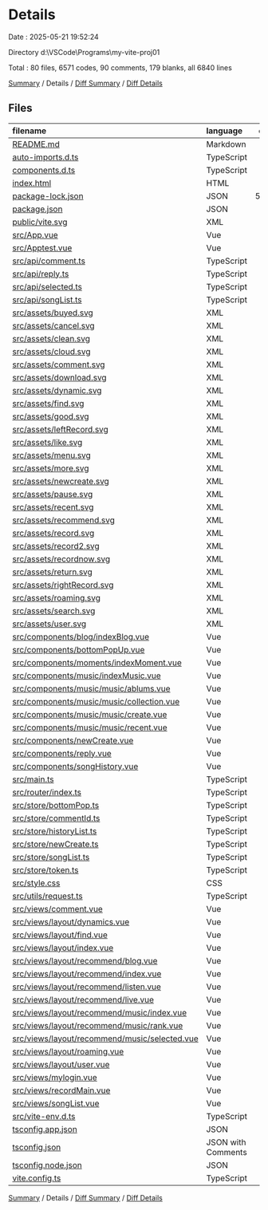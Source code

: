 # Details

Date : 2025-05-21 19:52:24

Directory d:\\VSCode\\Programs\\my-vite-proj01

Total : 80 files, 6571 codes, 90 comments, 179 blanks, all 6840 lines

[Summary](results.md) / Details / [Diff Summary](diff.md) / [Diff Details](diff-details.md)

## Files

| filename                                                                                        | language           |  code | comment | blank | total |
| :---------------------------------------------------------------------------------------------- | :----------------- | ----: | ------: | ----: | ----: |
| [README.md](/README.md)                                                                         | Markdown           |     3 |       0 |     3 |     6 |
| [auto-imports.d.ts](/auto-imports.d.ts)                                                         | TypeScript         |     5 |       6 |     1 |    12 |
| [components.d.ts](/components.d.ts)                                                             | TypeScript         |    26 |       6 |     2 |    34 |
| [index.html](/index.html)                                                                       | HTML               |    18 |       0 |     1 |    19 |
| [package-lock.json](/package-lock.json)                                                         | JSON               | 5,163 |       0 |     1 | 5,164 |
| [package.json](/package.json)                                                                   | JSON               |    37 |       0 |     1 |    38 |
| [public/vite.svg](/public/vite.svg)                                                             | XML                |     1 |       0 |     0 |     1 |
| [src/App.vue](/src/App.vue)                                                                     | Vue                |     7 |       0 |     4 |    11 |
| [src/Apptest.vue](/src/Apptest.vue)                                                             | Vue                |    12 |       0 |     4 |    16 |
| [src/api/comment.ts](/src/api/comment.ts)                                                       | TypeScript         |     9 |       0 |     1 |    10 |
| [src/api/reply.ts](/src/api/reply.ts)                                                           | TypeScript         |    10 |       0 |     1 |    11 |
| [src/api/selected.ts](/src/api/selected.ts)                                                     | TypeScript         |    10 |       3 |     3 |    16 |
| [src/api/songList.ts](/src/api/songList.ts)                                                     | TypeScript         |     9 |       0 |     2 |    11 |
| [src/assets/buyed.svg](/src/assets/buyed.svg)                                                   | XML                |     1 |       0 |     0 |     1 |
| [src/assets/cancel.svg](/src/assets/cancel.svg)                                                 | XML                |     1 |       0 |     0 |     1 |
| [src/assets/clean.svg](/src/assets/clean.svg)                                                   | XML                |     1 |       0 |     0 |     1 |
| [src/assets/cloud.svg](/src/assets/cloud.svg)                                                   | XML                |     1 |       0 |     0 |     1 |
| [src/assets/comment.svg](/src/assets/comment.svg)                                               | XML                |     1 |       0 |     0 |     1 |
| [src/assets/download.svg](/src/assets/download.svg)                                             | XML                |     1 |       0 |     0 |     1 |
| [src/assets/dynamic.svg](/src/assets/dynamic.svg)                                               | XML                |     1 |       0 |     0 |     1 |
| [src/assets/find.svg](/src/assets/find.svg)                                                     | XML                |     1 |       0 |     0 |     1 |
| [src/assets/good.svg](/src/assets/good.svg)                                                     | XML                |     1 |       0 |     0 |     1 |
| [src/assets/leftRecord.svg](/src/assets/leftRecord.svg)                                         | XML                |     1 |       0 |     0 |     1 |
| [src/assets/like.svg](/src/assets/like.svg)                                                     | XML                |     1 |       0 |     0 |     1 |
| [src/assets/menu.svg](/src/assets/menu.svg)                                                     | XML                |     1 |       0 |     0 |     1 |
| [src/assets/more.svg](/src/assets/more.svg)                                                     | XML                |     1 |       0 |     0 |     1 |
| [src/assets/newcreate.svg](/src/assets/newcreate.svg)                                           | XML                |     1 |       0 |     0 |     1 |
| [src/assets/pause.svg](/src/assets/pause.svg)                                                   | XML                |     1 |       0 |     0 |     1 |
| [src/assets/recent.svg](/src/assets/recent.svg)                                                 | XML                |     1 |       0 |     0 |     1 |
| [src/assets/recommend.svg](/src/assets/recommend.svg)                                           | XML                |     1 |       0 |     0 |     1 |
| [src/assets/record.svg](/src/assets/record.svg)                                                 | XML                |     1 |       0 |     0 |     1 |
| [src/assets/record2.svg](/src/assets/record2.svg)                                               | XML                |     1 |       0 |     0 |     1 |
| [src/assets/recordnow.svg](/src/assets/recordnow.svg)                                           | XML                |     1 |       0 |     0 |     1 |
| [src/assets/return.svg](/src/assets/return.svg)                                                 | XML                |     1 |       0 |     0 |     1 |
| [src/assets/rightRecord.svg](/src/assets/rightRecord.svg)                                       | XML                |     1 |       0 |     0 |     1 |
| [src/assets/roaming.svg](/src/assets/roaming.svg)                                               | XML                |     1 |       0 |     0 |     1 |
| [src/assets/search.svg](/src/assets/search.svg)                                                 | XML                |     1 |       0 |     0 |     1 |
| [src/assets/user.svg](/src/assets/user.svg)                                                     | XML                |     1 |       0 |     0 |     1 |
| [src/components/blog/indexBlog.vue](/src/components/blog/indexBlog.vue)                         | Vue                |     5 |       0 |     1 |     6 |
| [src/components/bottomPopUp.vue](/src/components/bottomPopUp.vue)                               | Vue                |    37 |       3 |     9 |    49 |
| [src/components/moments/indexMoment.vue](/src/components/moments/indexMoment.vue)               | Vue                |     5 |       0 |     1 |     6 |
| [src/components/music/indexMusic.vue](/src/components/music/indexMusic.vue)                     | Vue                |    55 |       1 |     3 |    59 |
| [src/components/music/music/ablums.vue](/src/components/music/music/ablums.vue)                 | Vue                |     5 |       0 |     1 |     6 |
| [src/components/music/music/collection.vue](/src/components/music/music/collection.vue)         | Vue                |     5 |       0 |     1 |     6 |
| [src/components/music/music/create.vue](/src/components/music/music/create.vue)                 | Vue                |    38 |       0 |     5 |    43 |
| [src/components/music/music/recent.vue](/src/components/music/music/recent.vue)                 | Vue                |     5 |       0 |     1 |     6 |
| [src/components/newCreate.vue](/src/components/newCreate.vue)                                   | Vue                |    49 |       2 |     5 |    56 |
| [src/components/reply.vue](/src/components/reply.vue)                                           | Vue                |    88 |       9 |     8 |   105 |
| [src/components/songHistory.vue](/src/components/songHistory.vue)                               | Vue                |    66 |       2 |     8 |    76 |
| [src/main.ts](/src/main.ts)                                                                     | TypeScript         |    13 |       0 |     2 |    15 |
| [src/router/index.ts](/src/router/index.ts)                                                     | TypeScript         |    58 |       0 |     5 |    63 |
| [src/store/bottomPop.ts](/src/store/bottomPop.ts)                                               | TypeScript         |    10 |       0 |     1 |    11 |
| [src/store/commentId.ts](/src/store/commentId.ts)                                               | TypeScript         |    12 |       0 |     1 |    13 |
| [src/store/historyList.ts](/src/store/historyList.ts)                                           | TypeScript         |    10 |       0 |     1 |    11 |
| [src/store/newCreate.ts](/src/store/newCreate.ts)                                               | TypeScript         |    20 |       0 |     3 |    23 |
| [src/store/songList.ts](/src/store/songList.ts)                                                 | TypeScript         |     8 |       0 |     1 |     9 |
| [src/store/token.ts](/src/store/token.ts)                                                       | TypeScript         |    10 |       1 |     1 |    12 |
| [src/style.css](/src/style.css)                                                                 | CSS                |     8 |       0 |     4 |    12 |
| [src/utils/request.ts](/src/utils/request.ts)                                                   | TypeScript         |    16 |       9 |     4 |    29 |
| [src/views/comment.vue](/src/views/comment.vue)                                                 | Vue                |    90 |       7 |     7 |   104 |
| [src/views/layout/dynamics.vue](/src/views/layout/dynamics.vue)                                 | Vue                |     5 |       0 |     3 |     8 |
| [src/views/layout/find.vue](/src/views/layout/find.vue)                                         | Vue                |     5 |       0 |     3 |     8 |
| [src/views/layout/index.vue](/src/views/layout/index.vue)                                       | Vue                |    49 |       5 |     4 |    58 |
| [src/views/layout/recommend/blog.vue](/src/views/layout/recommend/blog.vue)                     | Vue                |     5 |       0 |     3 |     8 |
| [src/views/layout/recommend/index.vue](/src/views/layout/recommend/index.vue)                   | Vue                |    25 |       0 |     4 |    29 |
| [src/views/layout/recommend/listen.vue](/src/views/layout/recommend/listen.vue)                 | Vue                |     5 |       0 |     3 |     8 |
| [src/views/layout/recommend/live.vue](/src/views/layout/recommend/live.vue)                     | Vue                |     5 |       0 |     3 |     8 |
| [src/views/layout/recommend/music/index.vue](/src/views/layout/recommend/music/index.vue)       | Vue                |    13 |       0 |     3 |    16 |
| [src/views/layout/recommend/music/rank.vue](/src/views/layout/recommend/music/rank.vue)         | Vue                |     5 |       0 |     2 |     7 |
| [src/views/layout/recommend/music/selected.vue](/src/views/layout/recommend/music/selected.vue) | Vue                |   111 |       3 |    14 |   128 |
| [src/views/layout/roaming.vue](/src/views/layout/roaming.vue)                                   | Vue                |     5 |       0 |     3 |     8 |
| [src/views/layout/user.vue](/src/views/layout/user.vue)                                         | Vue                |   109 |       9 |     8 |   126 |
| [src/views/mylogin.vue](/src/views/mylogin.vue)                                                 | Vue                |    53 |       5 |     8 |    66 |
| [src/views/recordMain.vue](/src/views/recordMain.vue)                                           | Vue                |    54 |       7 |     5 |    66 |
| [src/views/songList.vue](/src/views/songList.vue)                                               | Vue                |    86 |       7 |     5 |    98 |
| [src/vite-env.d.ts](/src/vite-env.d.ts)                                                         | TypeScript         |     0 |       1 |     1 |     2 |
| [tsconfig.app.json](/tsconfig.app.json)                                                         | JSON               |    15 |       1 |     3 |    19 |
| [tsconfig.json](/tsconfig.json)                                                                 | JSON with Comments |    24 |       0 |     1 |    25 |
| [tsconfig.node.json](/tsconfig.node.json)                                                       | JSON               |    23 |       2 |     4 |    29 |
| [vite.config.ts](/vite.config.ts)                                                               | TypeScript         |    26 |       1 |     2 |    29 |

[Summary](results.md) / Details / [Diff Summary](diff.md) / [Diff Details](diff-details.md)
